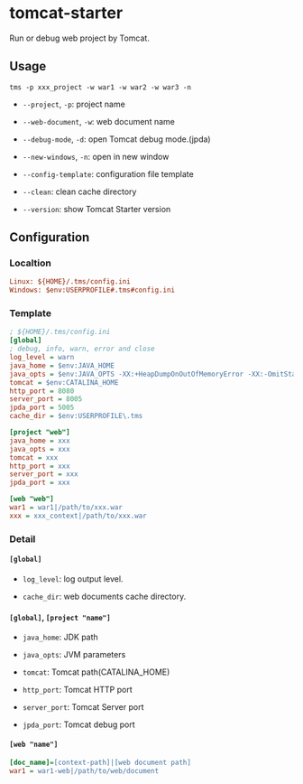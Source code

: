 # tomcat-starter

Run or debug web project by Tomcat.

## Usage

``` shell
tms -p xxx_project -w war1 -w war2 -w war3 -n
```

- `--project`, `-p`: project name

- `--web-document`, `-w`: web document name

- `--debug-mode`, `-d`: open Tomcat debug mode.(jpda)

- `--new-windows`, `-n`: open in new window

- `--config-template`: configuration file template

- `--clean`: clean cache directory

 - `--version`: show Tomcat Starter version

## Configuration

### Localtion

``` ini
Linux: ${HOME}/.tms/config.ini
Windows: $env:USERPROFILE#.tms#config.ini
```

### Template

``` ini
; ${HOME}/.tms/config.ini
[global]
; debug, info, warn, error and close
log_level = warn
java_home = $env:JAVA_HOME
java_opts = $env:JAVA_OPTS -XX:+HeapDumpOnOutOfMemoryError -XX:-OmitStackTraceInFastThrow
tomcat = $env:CATALINA_HOME
http_port = 8080
server_port = 8005
jpda_port = 5005
cache_dir = $env:USERPROFILE\.tms

[project "web"]
java_home = xxx
java_opts = xxx
tomcat = xxx
http_port = xxx
server_port = xxx
jpda_port = xxx

[web "web"]
war1 = war1|/path/to/xxx.war
xxx = xxx_context|/path/to/xxx.war
```

### Detail

#### `[global]`

- `log_level`: log output level.

- `cache_dir`: web documents cache directory.

#### `[global]`, `[project "name"]`

- `java_home`: JDK path

- `java_opts`: JVM parameters

- `tomcat`: Tomcat path(CATALINA_HOME)

- `http_port`: Tomcat HTTP port

- `server_port`: Tomcat Server port

- `jpda_port`: Tomcat debug port

#### `[web "name"]`

```ini
[doc_name]=[context-path]|[web document path]
war1 = war1-web|/path/to/web/document
```